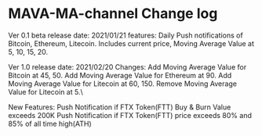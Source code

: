 # MAVA-MA-channel Change log

Ver 0.1 beta  release date: 2021/01/21
  features: 
    Daily Push notifications of Bitcoin, Ethereum, Litecoin.
    Includes current price, Moving Average Value at 5, 10, 15, 20.
  
Ver 1.0 release date: 2021/02/20
  Changes:
    Add Moving Average Value for Bitcoin at 45, 50.
    Add Moving Average Value for Ethereum at 90.
    Add Moving Average Value for Litecoin at 60, 150.
    Remove Moving Average Value for Litecoin at 5.\
    
  New Features:
    Push Notification if FTX Token(FTT) Buy & Burn Value exceeds 200K
    Push Notification if FTX Token(FTT) price exceeds 80% and 85% of all time high(ATH)
    
